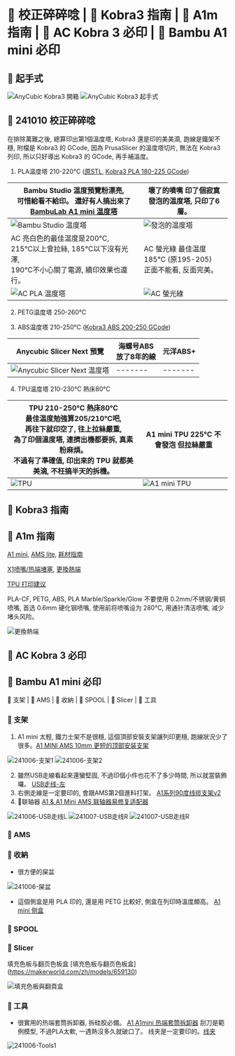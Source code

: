 # 🎡 校正碎碎唸 | 🎡 Kobra3 指南 | 🎡 A1m 指南 | 🎡 AC Kobra 3 必印 | 🎡 Bambu A1 mini 必印

## 🎡 起手式
![AnyCubic Kobra3 開箱](./img/guide/241005-ACKobra3Unbox-300.png)
![AnyCubic Kobra3 起手式](./img/guide/241005-ACStart-300.png)

## 🎡 241010 校正碎碎唸
在排除萬難之後, 總算印出第1個溫度塔, Kobra3 還是印的美美滴, 跑線是鐵架不穩, 
附檔是 Kobra3 的 GCode, 因為 PrusaSlicer 的溫度塔切片, 無法在 Kobra3 列印, 
所以只好導出 Kobra3 的 GCode, 再手補溫度。

1. PLA温度塔 210-220℃ 
([原STL](https://www.thingiverse.com/thing:2729076),
[Kobra3 PLA 180-225 GCode](./img/guide/SmartTemperatureTower_PLA_180-225.gcode))

| Bambu Studio 温度預覽粉漂亮, <br>可惜給看不給印。 還好有人搞出來了 [BambuLab A1 mini 温度塔](https://makerworld.com/zh/models/112623)  | 壞了的噴嘴 印了個寂寞<br>發泡的温度塔, 只印了6層。  |
| ------- | ------- |
| ![Bambu Studio 温度塔](./img/guide/SmartTemperatureTower_Preview-300.png) | ![發泡的温度塔](./img/guide/241010-FoamedTower-300.png) |
| AC 亮白色的最佳温度是200℃, <br>215℃以上會拉絲, 185℃以下沒有光澤, <br>190℃不小心關了電源, 續印效果也還行。| AC 螢光綠 最佳温度185℃ (原195-205)<br>正面不能看, 反面完美。  |
| ![AC PLA 温度塔](./img/guide/241010-PLA_TTower-300.png) | ![AC 螢光綠](./img/guide/20241010-PLA_GreenLight-300.png)  |

2. PETG温度塔 250-260℃


3. ABS温度塔  210-250℃
([Kobra3 ABS 200-250 GCode](./img/guide/SmartTemperatureTower_ABS_200-250.gcode))

| Anycubic Slicer Next 預覽 | 海螺号ABS <br>放了8年的線 | 元洋ABS+  |
| ------- | ------- | ------- |
| ![Anycubic Slicer Next 温度塔](./img/guide/SmartTemperatureTower_Preview_ABS.png) | ------- | ------- |

4. TPU温度塔  210-230℃ 熱床80℃

| TPU 210-250℃ 熱床80℃ <br>最佳温度勉強算205/210℃吧, <br>再往下就印空了, 往上拉絲嚴重, <br>為了印個溫度塔, 連擠出機都要拆, 真素粉麻煩。<br>不過有了準確值, 印出來的 TPU 就都美美滴, 不枉搞半天的拆機。  | A1 mini TPU 225℃ 不會發泡 但拉絲嚴重 | 
| ------- | ------- |
| ![TPU](./img/guide/241010-TPU-300.png) | ![A1 mini TPU](./img/guide/A1-241024-TPU-300.png) |


## 🎡 Kobra3 指南



## 🎡 A1m 指南 
[A1 mini](https://wiki.bambulab.com/zh/a1-mini/manual/intro-a1-mini), [AMS lite](https://wiki.bambulab.com/zh/ams-lite), [耗材指南](https://wiki.bambulab.com/zh/general/filament-guide-material-table)

[X1喷嘴/热端堵塞](https://wiki.bambulab.com/zh/x1/troubleshooting/nozzle-clog), [更換熱端](https://www.bilibili.com/video/BV1k94y1Q78W/?t=23.056378&spm_id_from=333.1350.jump_directly)

[TPU 打印建议](https://wiki.bambulab.com/zh/knowledge-sharing/tpu-printing-guide)

PLA-CF, PETG, ABS, PLA Marble/Sparkle/Glow 不要使用 0.2mm/不锈钢/黄铜 喷嘴, 首选 0.6mm 硬化钢喷嘴, 使用前将喷嘴设为 280℃, 用通针清洁喷嘴, 减少堵头风险。

![更換熱端](./img/guide/BambuHotEnd-200.png)

## 🎡 AC Kobra 3 必印




## 🎡 Bambu A1 mini 必印
🏯 支架 | 🏯 AMS | 🏯 收納 | 🏯 SPOOL | 🏯 Slicer | 🏯 工具

### 🏯 支架 
1. A1 mini 太輕, 鐵力士架不是很穩, 這個頂部安裝支架讓列印更穩, 跑線狀況少了很多。[A1 MINI AMS 10mm 更短的顶部安装支架](https://makerworld.com/zh/models/110341)
 
![241006-支架1](./img/guide/241006-Support1-300.png)
![241006-支架2](./img/guide/241006-Support2-300.png)

2. 雖然USB走線看起來還蠻堅固, 不過印個小件也花不了多少時間, 所以就當裝飾囉。
  [USB走线-左](https://makerworld.com/zh/models/447966)
3. 右側走線是一定要印的, 會跟AMS第2個進料打架。 [A1系列90度线缆支架v2](https://makerworld.com/zh/models/662704)
4. 🌟联轴器 [A1 & A1 Mini AMS 联轴器易修复适配器](https://makerworld.com/zh/models/505769)

![241006-USB走线L](./img/guide/241006-USBRouteL-300.png)
![241007-USB走线R](./img/guide/241007-USBRouteR-300.png)
![241007-USB走线R](./img/guide/241007_Connector-300.png)

### 🏯 AMS

### 🏯 收納
* 很方便的屎盆

![241006-屎盆](./img/guide/241006-ShitPot-300.png)

* 這個側盒是用 PLA 印的, 還是用 PETG 比較好, 側盒在列印時溫度頗高。
[A1 mini 侧盒](https://makerworld.com/zh/models/80945)

### 🏯 SPOOL

### 🏯 Slicer

填充色板与翻页色板盒 [填充色板与翻页色板盒] (https://makerworld.com/zh/models/659130)

![填充色板與翻頁盒](./img/guide/241021-FillSwatch-300.png)


### 🏯 工具

* 很實用的热端套筒拆卸器, 拆硅胶必備。
[A1 A1mini 热端套筒拆卸器](https://makerworld.com/zh/models/422022)
刮刀是範例模型, 不過PLA太軟, 一遇熱沒多久就破口了。
线夹是一定要印的。[线夹](https://makerworld.com/zh/models/96692)

![241006-Tools1](./img/guide/241006-Tools1-300.png)
